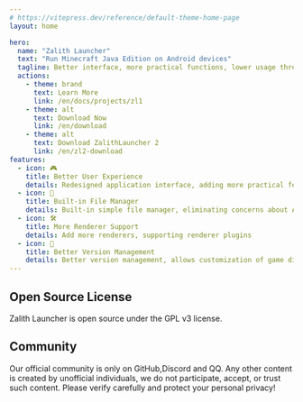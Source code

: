 ```yaml
---
# https://vitepress.dev/reference/default-theme-home-page
layout: home

hero:
  name: "Zalith Launcher"
  text: "Run Minecraft Java Edition on Android devices"
  tagline: Better interface, more practical functions, lower usage threshold
  actions:
    - theme: brand
      text: Learn More
      link: /en/docs/projects/zl1
    - theme: alt
      text: Download Now
      link: /en/download
    - theme: alt
      text: Download ZalithLauncher 2
      link: /en/zl2-download
features:
  - icon: 🎮
    title: Better User Experience
    details: Redesigned application interface, adding more practical features, reducing the threshold for use, allowing more people to easily enjoy Minecraft
  - icon: 📁
    title: Built-in File Manager
    details: Built-in simple file manager, eliminating concerns about Android permission restrictions
  - icon: 🛠️
    title: More Renderer Support
    details: Add more renderers, supporting renderer plugins
  - icon: 🔄
    title: Better Version Management
    details: Better version management, allows customization of game directory location, and permits setting in external storage directories
---
```


## Open Source License

Zalith Launcher is open source under the GPL v3 license.

## Community

Our official community is only on GitHub,Discord and QQ. Any other content is created by unofficial individuals, we do not participate, accept, or trust such content. Please verify carefully and protect your personal privacy!
